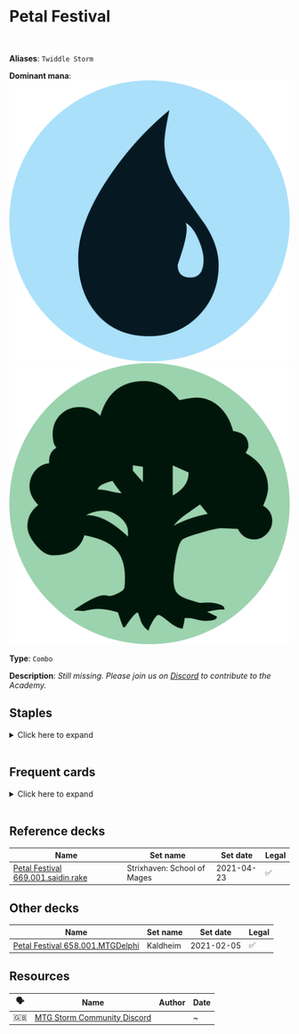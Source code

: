 <!-- This page is automatically generated by Myr: do not update it manually. -->
<!-- Changes directly applied here will be lost. -->
<!-- If you plan to update this page, please update the template at https://github.com/Pauperformance/pauperformance-bot -->
<!-- Templates can be found under pauperformance-bot/resources/templates/ -->
# Petal Festival
<br/>

**Aliases**: `Twiddle Storm`


**Dominant mana**: <img src="../resources/images/mana/U.png" class="dominant-mana-icon"/> <img src="../resources/images/mana/G.png" class="dominant-mana-icon"/>

**Type**: `Combo`

**Description**: _Still missing. Please join us on [Discord](https://discord.gg/fYQbpjjkQ3) to contribute to the Academy._


## **Staples**

<details>
  <summary>Click here to expand</summary>
<a href="https://scryfall.com/card/c18/139/dawns-reflection"><img src="https://cards.scryfall.io/normal/front/1/3/1366d406-4539-408f-93c1-f940327c1ba2.jpg" class="archetype-card rounded-image"/></a>
<a href="https://scryfall.com/card/jou/130/market-festival"><img src="https://cards.scryfall.io/normal/front/c/3/c3a70329-ecae-4647-b912-75d936a6c8c5.jpg" class="archetype-card rounded-image"/></a>
<a href="https://scryfall.com/card/chk/80/psychic-puppetry"><img src="https://cards.scryfall.io/normal/front/9/e/9e341d6b-f4b0-4347-8055-f5fab756334c.jpg" class="archetype-card rounded-image"/></a>
</details><br/>



## **Frequent cards**

<details>
  <summary>Click here to expand</summary>
<a href="https://scryfall.com/card/mkc/96/brainstorm"><img src="https://cards.scryfall.io/normal/front/8/4/84479779-d570-4eee-9982-f6e918b4d75b.jpg" class="archetype-card rounded-image"/></a>
<a href="https://scryfall.com/card/otc/94/deep-analysis"><img src="https://cards.scryfall.io/normal/front/6/b/6bb58d70-8944-4507-aeca-6b3d5f792a91.jpg" class="archetype-card rounded-image"/></a>
<a href="https://scryfall.com/card/mrd/34/dreams-grip"><img src="https://cards.scryfall.io/normal/front/7/f/7ffaa6a2-7c86-45b4-8892-b837e05f11a6.jpg" class="archetype-card rounded-image"/></a>
<a href="https://scryfall.com/card/one/92/duress"><img src="https://cards.scryfall.io/normal/front/3/5/3557e601-9b71-4ce9-9047-1a8baa72e574.jpg" class="archetype-card rounded-image"/></a>
<a href="https://scryfall.com/card/mma/147/hana-kami"><img src="https://cards.scryfall.io/normal/front/5/a/5afa824d-ad9b-44c1-9509-f9ecd34bde08.jpg" class="archetype-card rounded-image"/></a>
<a href="https://scryfall.com/card/sok/40/ideas-unbound"><img src="https://cards.scryfall.io/normal/front/1/b/1b0fe46d-08d6-48c3-be0d-650d8d3d66af.jpg" class="archetype-card rounded-image"/></a>
<a href="https://scryfall.com/card/jmp/244/innocent-blood"><img src="https://cards.scryfall.io/normal/front/2/9/29184c64-03f3-4a50-ac18-e34b6c89635e.jpg" class="archetype-card rounded-image"/></a>
<a href="https://scryfall.com/card/dmr/168/krosan-restorer"><img src="https://cards.scryfall.io/normal/front/1/2/12508498-ecb7-4df9-b83f-87ef3bc2f4e2.jpg" class="archetype-card rounded-image"/></a>
<a href="https://scryfall.com/card/rvr/50/muddle-the-mixture"><img src="https://cards.scryfall.io/normal/front/e/6/e69d760c-48fb-4e7f-8611-547b0c22928c.jpg" class="archetype-card rounded-image"/></a>
<a href="https://scryfall.com/card/jud/125/nantuko-tracer"><img src="https://cards.scryfall.io/normal/front/1/6/16b93c93-5944-4289-bc5a-30b6e73b0dfd.jpg" class="archetype-card rounded-image"/></a>
<a href="https://scryfall.com/card/dds/5/peer-through-depths"><img src="https://cards.scryfall.io/normal/front/d/f/df0994df-730c-4947-8248-0aaf97998fa1.jpg" class="archetype-card rounded-image"/></a>
<a href="https://scryfall.com/card/mma/60/petals-of-insight"><img src="https://cards.scryfall.io/normal/front/1/3/134c8764-028e-4f7f-988d-ffd4d3827eb6.jpg" class="archetype-card rounded-image"/></a>
<a href="https://scryfall.com/card/soi/78/pieces-of-the-puzzle"><img src="https://cards.scryfall.io/normal/front/6/9/69204c83-2e43-4ca1-a4cd-d75399a7d6dd.jpg" class="archetype-card rounded-image"/></a>
<a href="https://scryfall.com/card/otc/105/ponder"><img src="https://cards.scryfall.io/normal/front/5/a/5af43ceb-56d2-47d4-ab43-853338ab293c.jpg" class="archetype-card rounded-image"/></a>
<a href="https://scryfall.com/card/chk/140/rend-flesh"><img src="https://cards.scryfall.io/normal/front/9/2/92b300a3-e6a8-4ca9-bb26-03f57b5ff6ec.jpg" class="archetype-card rounded-image"/></a>
<a href="https://scryfall.com/card/dmr/66/snap"><img src="https://cards.scryfall.io/normal/front/f/1/f13406c6-f208-402a-94d3-a94a24f03563.jpg" class="archetype-card rounded-image"/></a>
<a href="https://scryfall.com/card/chk/144/soulless-revival"><img src="https://cards.scryfall.io/normal/front/6/b/6b36712c-1ccb-4efe-8db8-823b9b80a99f.jpg" class="archetype-card rounded-image"/></a>
<a href="https://scryfall.com/card/mh1/71/stream-of-thought"><img src="https://cards.scryfall.io/normal/front/8/b/8b75bef5-a039-4edf-8e43-56b8d089605e.jpg" class="archetype-card rounded-image"/></a>
<a href="https://scryfall.com/card/apc/125/temporal-spring"><img src="https://cards.scryfall.io/normal/front/b/5/b584dfd1-a56c-406e-8504-47ea136dc102.jpg" class="archetype-card rounded-image"/></a>
<a href="https://scryfall.com/card/con/56/wretched-banquet"><img src="https://cards.scryfall.io/normal/front/3/b/3bdaf55b-2de3-4c8a-90ae-9c88c9d00fd7.jpg" class="archetype-card rounded-image"/></a>
</details><br/>



## **Reference decks**

| Name | Set name | Set date | Legal |
| -----| -------- | -------- | ----- |
| [Petal Festival 669.001.saidin.rake](https://www.mtggoldfish.com/deck/4351110) | Strixhaven: School of Mages | 2021-04-23 | ✅ |




## **Other decks**

| Name | Set name | Set date | Legal |
| -----| -------- | -------- | ----- |
| [Petal Festival 658.001.MTGDelphi](https://www.mtggoldfish.com/deck/4351106) | Kaldheim | 2021-02-05 | ✅ |






## **Resources**

| 🗣️ | Name | Author | Date |
| -- | ---- | ------ | ---- |
| 🇬🇧 | <a target="_blank" href="https://discord.com/invite/stormcommunity">MTG Storm Community Discord</a> | <i class="fa-brands fa-discord"></i> | ~            |

